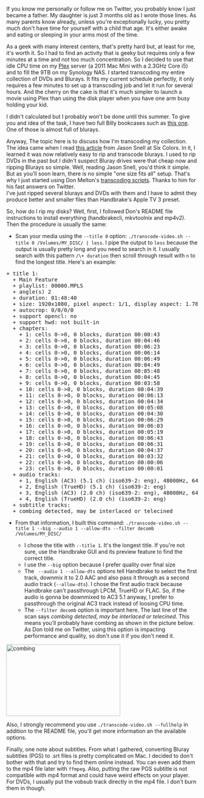 If you know me personally or follow me on Twitter, you probably know I just became a father. My daughter is just 3 months old as I wrote those lines. As many parents know already, unless you're exceptionally lucky, you pretty much don't have time for yourself with a child that age. It's either awake and eating or sleeping in your arms most of the time.

As a geek with many interest centers, that's pretty hard but, at least for me, it's worth it. So I had to find an activity that is geeky but requires only a few minutes at a time and not too much concentration. So I decided to use that idle CPU time on my [Plex](https://plex.tv) server (a 2011 Mac Mini with a 2.3GHz Core i5) and to fill the 9TB on my Synology NAS. I started transcoding my entire collection of DVDs and Blurays. It fits my current schedule perfectly, it only requires a few minutes to set up a transcoding job and let it run for several hours. And the cherry on the cake is that it's much simpler to launch a movie using Plex than using the disk player when you have one arm busy holding your kid.

I didn't calculated but I probably won't be done until this summer. To give you and idea of the task, I have two full Billy bookcases such as [this one](http://www.ikea.com/us/en/catalog/products/40263848/). One of those is almost full of blurays.

Anyway, The topic here is to discuss how I'm transcoding my collection. The idea came when I read [this article](http://sixcolors.com/post/2015/01/how-i-rip-dvds-and-blu-rays/) from Jason Snell at Six Colors. In it, I learned it was now relatively easy to rip and transcode blurays. I used to rip DVDs in the past but I didn't suspect Bluray drives were that cheap now and ripping Blurays so simple. Well, reading Jason Snell, you'd think it simple. But as you'll soon learn, there is no simple "one size fits all" setup. That's why I just started using Don Melton's [transcoding scripts](https://github.com/donmelton/video-transcoding-scripts). Thanks to him for his fast answers on Twitter.  
I've just ripped several blurays and DVDs with them and I have to admit they produce better and smaller files than Handbrake's Apple TV 3 preset.

So, how do I rip my disks? Well, first, I followed Don's README file instructions to install everything (handbrakecli, mkvtoolnix and mp4v2). Then the procedure is usually the same:

* Scan your media using the `--title 0` option: `./transcode-video.sh --title 0 /Volumes/MY_DISC/ | less`. I pipe the output to `less` because the output is usually pretty long and you need to search in it. I usually search with this pattern `/\+ duration` then scroll through result with `n` to find the longest title. Here's an example:  

<pre>
+ title 1:
  + Main Feature
  + playlist: 00000.MPLS
  + angle(s) 2
  + duration: 01:48:40
  + size: 1920x1080, pixel aspect: 1/1, display aspect: 1.78, 29.970 fps
  + autocrop: 0/0/0/0
  + support opencl: no
  + support hwd: not built-in
  + chapters:
    + 1: cells 0->0, 0 blocks, duration 00:00:43
    + 2: cells 0->0, 0 blocks, duration 00:04:46
    + 3: cells 0->0, 0 blocks, duration 00:06:23
    + 4: cells 0->0, 0 blocks, duration 00:06:14
    + 5: cells 0->0, 0 blocks, duration 00:06:49
    + 6: cells 0->0, 0 blocks, duration 00:04:49
    + 7: cells 0->0, 0 blocks, duration 00:05:48
    + 8: cells 0->0, 0 blocks, duration 00:04:45
    + 9: cells 0->0, 0 blocks, duration 00:03:58
    + 10: cells 0->0, 0 blocks, duration 00:04:39
    + 11: cells 0->0, 0 blocks, duration 00:06:13
    + 12: cells 0->0, 0 blocks, duration 00:04:34
    + 13: cells 0->0, 0 blocks, duration 00:05:08
    + 14: cells 0->0, 0 blocks, duration 00:04:30
    + 15: cells 0->0, 0 blocks, duration 00:06:29
    + 16: cells 0->0, 0 blocks, duration 00:06:03
    + 17: cells 0->0, 0 blocks, duration 00:05:19
    + 18: cells 0->0, 0 blocks, duration 00:06:43
    + 19: cells 0->0, 0 blocks, duration 00:06:31
    + 20: cells 0->0, 0 blocks, duration 00:04:37
    + 21: cells 0->0, 0 blocks, duration 00:03:32
    + 22: cells 0->0, 0 blocks, duration 00:00:06
    + 23: cells 0->0, 0 blocks, duration 00:00:01
  + audio tracks:
    + 1, English (AC3) (5.1 ch) (iso639-2: eng), 48000Hz, 640000bps
    + 2, English (TrueHD) (5.1 ch) (iso639-2: eng)
    + 3, English (AC3) (2.0 ch) (iso639-2: eng), 48000Hz, 640000bps
    + 4, English (TrueHD) (2.0 ch) (iso639-2: eng)
  + subtitle tracks:
  + combing detected, may be interlaced or telecined
</pre>

* From that information, I built this command: `./transcode-video.sh --title 1 --big --audio 1 --allow-dts --filter decomb /Volumes/MY_DISC/`

  * I chose the title with `--title 1`. It's the longest title. If you're not sure, use the Handbrake GUI and its preview feature to find the correct title.
  * I use the `--big` option because I prefer quality over final size
  * The ` --audio 1 --allow-dts` options tell Handbrake to select the first track, downmix it to 2.0 AAC and also pass it through as a second audio track (`--allow-dts`). I chose the first audio track because Handbrake can't passthrough LPCM, TrueHD or FLAC. So, if the audio is gonna be downmixed to AC3 5.1 anyway, I prefer to passthrough the original AC3 track instead of loosing CPU time.
  * The `--filter decomb` option is important here. The last line of the scan says *combing detected, may be interlaced or telecined*. This means you'll probably have combing as shown in the picture below. As Don told me on Twitter, using this option is impacting performance and quality, so don't use it if you don't need it.
<img src="/images/2015/02/combing-300x188.jpg" alt="combing" width="300" height="188" class="aligncenter size-medium wp-image-76" />

Also, I strongly recommend you use `./transcode-video.sh --fullhelp` in addition to the README file, you'll get more information an the available options.

Finally, one note about subtitles. From what I gathered, converting Bluray subtitles (PGS) to .srt files is pretty complicated on Mac. I decided to don't bother with that and try to find them online instead. You can even add them to the mp4 file later with `ffmpeg`. Also, putting the raw PGS subtitle is not compatible with mp4 format and could have weird effects on your player. For DVDs, I usually put the vobsub track directly in the mp4 file. I don't burn them in though.
